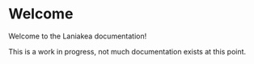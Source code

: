 # Welcome

Welcome to the Laniakea documentation!

This is a work in progress, not much documentation exists at this point.
